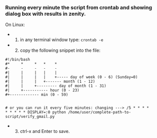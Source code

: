 ### Running every minute the script from crontab and showing dialog box with results in zenity. 

On Linux: 
   - 1. in any terminal window type: `crontab -e` 
   - 2. copy the following snippet into the file:

```
#!/bin/bash
#*     *     *   *    *
#-     -     -   -    -
#|     |     |   |    |
#|     |     |   |    +----- day of week (0 - 6) (Sunday=0)
#|     |     |   +------- month (1 - 12)
#|     |     +--------- day of month (1 - 31)
#|     +----------- hour (0 - 23)
#+------------- min (0 - 59)


# or you can run it every five minutes: changing ---> /5 * * * * 
* * * * * DISPLAY=:0 python /home/user/complete-path-to-script/verify_gmail.py 
```
   - 3. ctrl-x and Enter to save.
